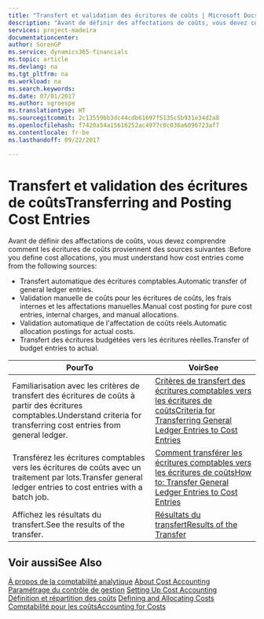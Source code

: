 ```yaml
---
title: "Transfert et validation des écritures de coûts | Microsoft Docs"
description: "Avant de définir des affectations de coûts, vous devez comprendre d'où proviennent les écritures de coûts."
services: project-madeira
documentationcenter: 
author: SorenGP
ms.service: dynamics365-financials
ms.topic: article
ms.devlang: na
ms.tgt_pltfrm: na
ms.workload: na
ms.search.keywords: 
ms.date: 07/01/2017
ms.author: sgroespe
ms.translationtype: HT
ms.sourcegitcommit: 2c13559bb3dc44cdb61697f5135c5b931e34d2a8
ms.openlocfilehash: f7420a54a15616252ac4977c0c036a6096723af7
ms.contentlocale: fr-be
ms.lasthandoff: 09/22/2017

---
```

# <a name="transferring-and-posting-cost-entries"></a><span data-ttu-id="9c5b4-103">Transfert et validation des écritures de coûts</span><span class="sxs-lookup"><span data-stu-id="9c5b4-103">Transferring and Posting Cost Entries</span></span>
<span data-ttu-id="9c5b4-104">Avant de définir des affectations de coûts, vous devez comprendre comment les écritures de coûts proviennent des sources suivantes :</span><span class="sxs-lookup"><span data-stu-id="9c5b4-104">Before you define cost allocations, you must understand how cost entries come from the following sources:</span></span>  

-   <span data-ttu-id="9c5b4-105">Transfert automatique des écritures comptables.</span><span class="sxs-lookup"><span data-stu-id="9c5b4-105">Automatic transfer of general ledger entries.</span></span>  
-   <span data-ttu-id="9c5b4-106">Validation manuelle de coûts pour les écritures de coûts, les frais internes et les affectations manuelles.</span><span class="sxs-lookup"><span data-stu-id="9c5b4-106">Manual cost posting for pure cost entries, internal charges, and manual allocations.</span></span>  
-   <span data-ttu-id="9c5b4-107">Validation automatique de l'affectation de coûts réels.</span><span class="sxs-lookup"><span data-stu-id="9c5b4-107">Automatic allocation postings for actual costs.</span></span>  
-   <span data-ttu-id="9c5b4-108">Transfert des écritures budgétées vers les écritures réelles.</span><span class="sxs-lookup"><span data-stu-id="9c5b4-108">Transfer of budget entries to actual.</span></span>  

|<span data-ttu-id="9c5b4-109">**Pour**</span><span class="sxs-lookup"><span data-stu-id="9c5b4-109">**To**</span></span>|<span data-ttu-id="9c5b4-110">**Voir**</span><span class="sxs-lookup"><span data-stu-id="9c5b4-110">**See**</span></span>|  
|------------|-------------|  
|<span data-ttu-id="9c5b4-111">Familiarisation avec les critères de transfert des écritures de coûts à partir des écritures comptables.</span><span class="sxs-lookup"><span data-stu-id="9c5b4-111">Understand criteria for transferring cost entries from general ledger.</span></span>|[<span data-ttu-id="9c5b4-112">Critères de transfert des écritures comptables vers les écritures de coûts</span><span class="sxs-lookup"><span data-stu-id="9c5b4-112">Criteria for Transferring General Ledger Entries to Cost Entries</span></span>](finance-criteria-for-transferring-general-ledger-entries-to-cost-entries.md)|  
|<span data-ttu-id="9c5b4-113">Transférez les écritures comptables vers les écritures de coûts avec un traitement par lots.</span><span class="sxs-lookup"><span data-stu-id="9c5b4-113">Transfer general ledger entries to cost entries with a batch job.</span></span>|[<span data-ttu-id="9c5b4-114">Comment transférer les écritures comptables vers les écritures de coûts</span><span class="sxs-lookup"><span data-stu-id="9c5b4-114">How to: Transfer General Ledger Entries to Cost Entries</span></span>](finance-how-to-transfer-general-ledger-entries-to-cost-entries.md)|  
|<span data-ttu-id="9c5b4-115">Affichez les résultats du transfert.</span><span class="sxs-lookup"><span data-stu-id="9c5b4-115">See the results of the transfer.</span></span>|[<span data-ttu-id="9c5b4-116">Résultats du transfert</span><span class="sxs-lookup"><span data-stu-id="9c5b4-116">Results of the Transfer</span></span>](finance-results-of-the-transfer.md)|  

## <a name="see-also"></a><span data-ttu-id="9c5b4-117">Voir aussi</span><span class="sxs-lookup"><span data-stu-id="9c5b4-117">See Also</span></span>  
 <span data-ttu-id="9c5b4-118">[À propos de la comptabilité analytique](finance-about-cost-accounting.md) </span><span class="sxs-lookup"><span data-stu-id="9c5b4-118">[About Cost Accounting](finance-about-cost-accounting.md) </span></span>  
 <span data-ttu-id="9c5b4-119">[Paramétrage du contrôle de gestion](finance-set-up-cost-accounting.md) </span><span class="sxs-lookup"><span data-stu-id="9c5b4-119">[Setting Up Cost Accounting](finance-set-up-cost-accounting.md) </span></span>  
 <span data-ttu-id="9c5b4-120">[Définition et répartition des coûts](finance-define-and-allocate-costs.md) </span><span class="sxs-lookup"><span data-stu-id="9c5b4-120">[Defining and Allocating Costs](finance-define-and-allocate-costs.md) </span></span>  
 [<span data-ttu-id="9c5b4-121">Comptabilité pour les coûts</span><span class="sxs-lookup"><span data-stu-id="9c5b4-121">Accounting for Costs</span></span>](finance-manage-cost-accounting.md)

